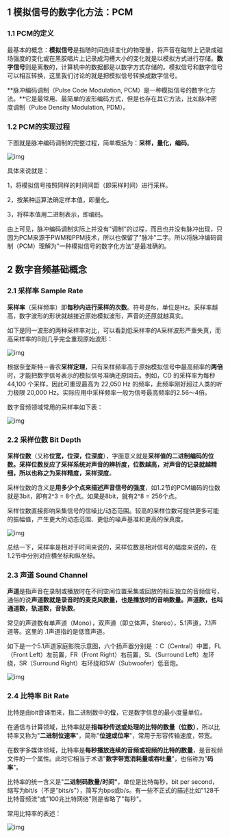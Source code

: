 ## 1 模拟信号的数字化方法：PCM

### **1.1 PCM的定义**

最基本的概念：**模拟信号**是指随时间连续变化的物理量，将声音在磁带上记录成磁场强度的变化或在黑胶唱片上记录成沟槽大小的变化就是以模拟方式进行存储。**数字信号**则是离散的，计算机中的数据都是以数字方式存储的。模拟信号和数字信号可以相互转换，这里我们讨论的就是把模拟信号转换成数字信号。

**脉冲编码调制（Pulse Code Modulation, PCM）是一种模拟信号的数字化方法。**它是最常用、最简单的波形编码方式，但是也存在其它方法，比如脉冲密度调制（Pulse Density Modulation, PDM）。

### **1.2 PCM的实现过程**

下图就是脉冲编码调制的完整过程，简单概括为：**采样，量化，编码**。

![img](./images/v2-72cb76a04d27528ce7f55099ccd6a841_b.jpg)

具体来说就是：

1，将模拟信号按照同样的时间间距（即采样时间）进行采样。

2，按某种运算法确定样本值，即量化。

3，将样本值用二进制表示，即编码。

由上可见，脉冲编码调制实际上并没有"调制"的过程，而且也并没有脉冲出现，只因为PCM来源于PWM和PPM技术，所以也保留了"脉冲"二字。所以将脉冲编码调制（PCM）理解为"一种模拟信号的数字化方法"是最准确的。

## 2 数字音频基础概念

### **2.1 采样率 Sample Rate**

**采样率**（采样频率）即**每秒内进行采样的次数**。符号是fs，单位是Hz。采样率越高，数字波形的形状就越接近原始模拟波形，声音的还原就越真实。

如下是同一波形的两种采样率对比，可以看到低采样率的A采样波形严重失真，而高采样率的B则几乎完全重现原始波形：

![img](./images/v2-3716254ed9f07a9ce20b93f620c9056e_b.jpg)

根据奈奎斯特－香农**采样定理**，只有采样频率高于原始模拟信号中最高频率的**两倍**时，才能把数字信号表示的模拟信号准确还原回去。例如，CD 的采样率为每秒 44,100 个采样，因此可重现最高为 22,050 Hz 的频率，此频率刚好超过人类的听力极限 20,000 Hz。实际应用中采样频率一般为信号最高频率的2.56～4倍。

数字音频领域常用的采样率如下表：

![img](./images/v2-803169e823eafb0229ceef9aac7ba745_b.jpg)

### **2.2 采样位数 Bit Depth**

**采样位数**（又称**位宽，位深，位深度**），字面意义就是**采样值的二进制编码的位数。**采样位数反应了采样系统对声音的辨析度，位数越高，对声音的记录就越精细，所以也称之为**采样精度，采样深度**。

采样位数的含义是**用多少个点来描述声音信号的强度**，如1.2节的PCM编码的位数就是3bit，即有2^3 = 8个点。如果是8bit，就有2^8 = 256个点。

采样位数直接影响采集信号的信噪比/动态范围。较高的采样位数可提供更多可能的振幅值，产生更大的动态范围、更低的噪声基准和更高的保真度。

![img](./images/v2-5d41423c13e24a14e2cdd46e2d297205_b.jpg)

总结一下，采样率是相对于时间来说的，采样位数是相对信号的幅度来说的，在1.2节中分别对应横坐标和纵坐标。

### **2.3 声道 Sound Channel**

**声道**是指声音在录制或播放时在不同空间位置采集或回放的相互独立的音频信号，通俗的说**声道数就是录音时的麦克风数量，也是播放时的音响数量。**声道数，也叫**通道数，轨道数，音轨数**。

常见的声道数有单声道（Mono），双声道（即立体声，Stereo），5.1声道，7.1声道等。这里的 .1声道指的是低音声道。

如下是一个5.1声道家庭影院示意图，六个扬声器分别是 ：C（Central）中置，FL（Front Left）左前置，FR（Front Right）右前置，SL（Surround Left）左环绕，SR（Surround Right）右环绕和SW（Subwoofer）低音炮。

![img](./images/v2-0b2f5848eeb7d4fadeee1295b28e5eda_b.jpg)

### **2.4 比特率 Bit Rate**

比特是由bit音译而来，指二进制数中的**位**，它是数字信息的最小度量单位。

在通信与计算领域，比特率就是**指每秒传送或处理的比特的数量（位数）**，所以比特率又称为"**二进制位速率**"，简称"**位速或位率**"，常用于形容传输速度，带宽。

在数字多媒体领域，比特率是**每秒播放连续的音频或视频的比特的数量**，是音视频文件的一个属性。此时它相当于术语"**数字带宽消耗量或吞吐量**"，也俗称为"**码率**"。

比特率的统一含义是"**二进制码数量/时间"**，单位是比特每秒，bit per second，缩写为bit/s（不是"bits/s"），简写为bps或b/s。有一些不正式的描述比如"128千比特音频流"或"100兆比特网络"则是省略了"每秒"。

常用比特率的表述：

![img](./images/v2-9c1be025b0c6cd9719c8ad792a0b4806_b.jpg)